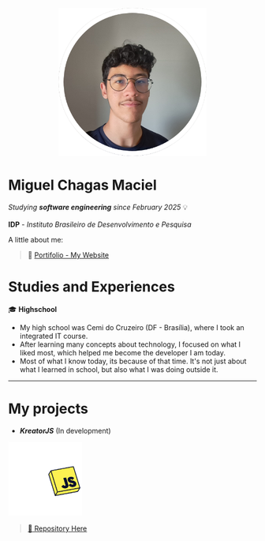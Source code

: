 <p align='center'>
  <img src='minhafoto.png' width='300px'>
</p>

**Miguel Chagas Maciel**
==========================
*Studying ***software engineering*** since February 2025* 💡<br><br>
**IDP** - *Instituto Brasileiro de Desenvolvimento e Pesquisa* 

A little about me:
> 📔 <a href="https://migueldev-gh.github.io/Portifolio/">Portifolio - My Website</a>

Studies and Experiences
==================

🎓 **Highschool** <br>

- My high school was Cemi do Cruzeiro (DF - Brasília), where I took an integrated IT course.
- After learning many concepts about technology, I focused on what I liked most, which helped me become the developer I am today.
- Most of what I know today, its because of that time. It's not just about what I learned in school, but also what I was doing outside it.

------
# My projects


- ***KreatorJS*** (In development)

<img src='https://github.com/MiguelDev-GH/KreatorJS/blob/main/assets/icon.png' width='150'>

> <a href='https://github.com/MiguelDev-GH/KreatorJS'>📌 Repository Here</a>
